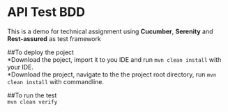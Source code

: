 # API Test BDD

This is a demo for technical assignment using <b>Cucumber</b>, <b>Serenity</b> and <b>Rest-assured</b> as test framework

##To deploy the poject<br>
*Download the poject, import it to you IDE and run `mvn clean install` with your IDE.<br>
*Download the project, navigate to the the project root directory, run `mvn clean install` with commandline.

##To run the test<br>
`mvn clean verify`
